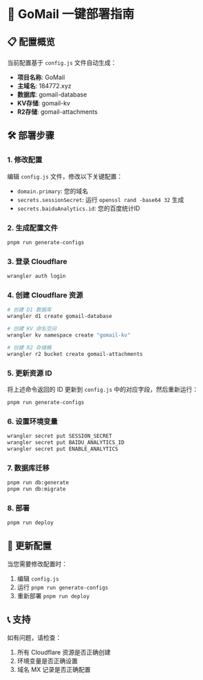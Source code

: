# 🚀 GoMail 一键部署指南

## 📋 配置概览

当前配置基于 `config.js` 文件自动生成：

- **项目名称**: GoMail
- **主域名**: 184772.xyz
- **数据库**: gomail-database
- **KV存储**: gomail-kv
- **R2存储**: gomail-attachments

## 🛠️ 部署步骤

### 1. 修改配置
编辑 `config.js` 文件，修改以下关键配置：
- `domain.primary`: 您的域名
- `secrets.sessionSecret`: 运行 `openssl rand -base64 32` 生成
- `secrets.baiduAnalytics.id`: 您的百度统计ID

### 2. 生成配置文件
```bash
pnpm run generate-configs
```

### 3. 登录 Cloudflare
```bash
wrangler auth login
```

### 4. 创建 Cloudflare 资源
```bash
# 创建 D1 数据库
wrangler d1 create gomail-database

# 创建 KV 命名空间
wrangler kv namespace create "gomail-kv"

# 创建 R2 存储桶
wrangler r2 bucket create gomail-attachments
```

### 5. 更新资源 ID
将上述命令返回的 ID 更新到 `config.js` 中的对应字段，然后重新运行：
```bash
pnpm run generate-configs
```

### 6. 设置环境变量
```bash
wrangler secret put SESSION_SECRET
wrangler secret put BAIDU_ANALYTICS_ID
wrangler secret put ENABLE_ANALYTICS
```

### 7. 数据库迁移
```bash
pnpm run db:generate
pnpm run db:migrate
```

### 8. 部署
```bash
pnpm run deploy
```

## 🔄 更新配置

当您需要修改配置时：
1. 编辑 `config.js`
2. 运行 `pnpm run generate-configs`
3. 重新部署 `pnpm run deploy`

## 📞 支持

如有问题，请检查：
1. 所有 Cloudflare 资源是否正确创建
2. 环境变量是否正确设置
3. 域名 MX 记录是否正确配置
